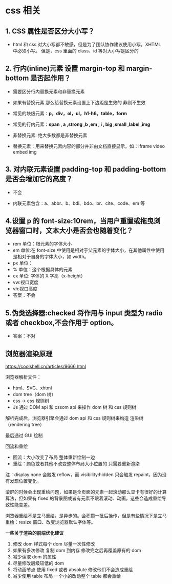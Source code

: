 # css 相关

## 1. CSS 属性是否区分大小写？

- html 和 css 对大小写都不敏感，但是为了团队协作建议使用小写。XHTML 中必须小写。
  但是，css 里面的 class、id 等对大小写是区分的

## 2. 行内(inline)元素 设置 margin-top 和 margin-bottom 是否起作用？

- 需要区分行内替换元素和非替换元素

- 如果有替换元素 那么给替换元素设置上下边距是生效的 非则不生效

- 常见的块级元素：<b>p，div，ol，ul，h1-h6，table，form</b>
- 常见的行内元素：<b>span , a ,strong ,b ,em , i , big ,small ,label ,img</b>
- 非替换元素: 绝大多数都是非替换元素
- 替换元素：用来替换元素内容的部分并非由文档直接显示。如：iframe video embed img

## 3. 对内联元素设置 padding-top 和 padding-bottom 是否会增加它的高度？

- 不会

- 内联元素包含：a、abbr、b、bdi、bdo、br、cite、code、em 等

## 4.设置 p 的 font-size:10rem，当用户重置或拖曳浏览器窗口时，文本大小是否会也随着变化？

- rem 单位：根元素的字体大小
- em 单位:在 font-size 中使用是相对于父元素的字体大小，在其他属性中使用是相对于自身的字体大小，如 width。
- px 单位：
- % 单位：这个根据具体的元素
- ex 单位: 字体的 X 字高（x-height）
- vw:视口宽度
- vh:视口高度
- 答案：不会

## 5.伪类选择器:checked 将作用与 input 类型为 radio 或者 checkbox,不会作用于 option。

- 答案：不对

## 浏览器渲染原理

<a>https://coolshell.cn/articles/9666.html</a>

浏览器解析文件：

- html、SVG、xhtml
- dom tree（dom 树）
- css -> css 规则树
- Js 通过 DOM api 和 cssom api 来操作 dom 树 和 css 规则树

解析完成后，浏览器引擎会通过 dom api 和 css 规则树来构造 渲染树（rendering tree）

最后通过 GUI 绘制

回流和重绘

- 回流：大小改变了布局 整体重新绘制一边
- 重绘：颜色或者其他不改变整体布局大小位置的 只需要重新渲染

注：display:none 会触发 reflow，而 visibility:hidden 只会触发 repaint，因为没有发现位置变化。

滚屏的时候会出现重绘问题，如果是全页面的元素一起滚动那么显卡有很好的计算算法，但如果有 fixed 的背景图或者有元素不跟着滚动、动画，这些会造成重绘导致性能变差。

浏览器重绘不是立马重绘，是异步的。会积攒一批后操作，但是有些情况下是立马重绘：resize 窗口、改变浏览器默认字体等。

<b>一些关于渲染的前端优化建议</b>

1. 修改 dom 样式每个 dom 尽量一次性修改
2. 如果有多次修改 复制 dom 到内存 修改完之后再覆盖原有的 dom
3. 减少读取 dom 的属性
4. 尽量修改层级较低的 dom
5. 将动画节点 使用 fixed 或者 absolute 修改他们不会造成重绘
6. 减少使用 table 布局 一个小的改动整个 table 都会重绘
